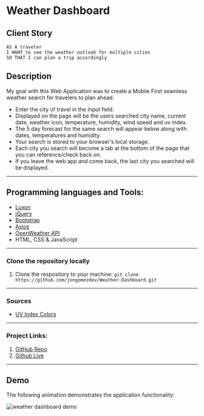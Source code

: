 # Weather Dashboard

## Client Story

```
AS A traveler
I WANT to see the weather outlook for multiple cities
SO THAT I can plan a trip accordingly
```

## Description

My goal with this Web Application was to create a Mobile First seamless weather search for travelers to plan ahead.

- Enter the city of travel in the input field.
- Displayed on the page will be the users searched city name, current date, weather icon, temperature, humidity, wind speed and uv index.
- The 5 day forecast for the same search will appear below along with dates, temperatures and humidity.
- Your search is stored to your browser's local storage.
- Each city you search will become a tab at the bottom of the page that you can reference/check back on.
- If you leave the web app and come back, the last city you searched will be displayed.

---

## Programming languages and Tools:

- [Luxon](https://moment.github.io/luxon/)
- [jQuery](https://api.jquery.com/)
- [Bootstrap](https://getbootstrap.com/docs/4.5/getting-started/introduction/)
- [Axios](https://flaviocopes.com/axios/)
- [OpenWeather API](https://openweathermap.org/api)
- HTML, CSS & JavaScript

---

### Clone the repository locally

1. Clone the respository to your machine: `git clone https://github.com/jongomezdev/Weather-Dashboard.git`

---

### Sources

- [UV Index Colors](https://www.epa.gov/sunsafety/uv-index-scale-0)

---

### Project Links:

1. [GitHub Repo](https://github.com/jongomezdev/Weather-Dashboard)
2. [Github Live](https://jongomezdev.github.io/Work-Day-Scheduler/)

---

## Demo

The following animation demonstrates the application functionality:

![weather dashboard demo](Assets/Weather-Dashboard-Demo.gif)
